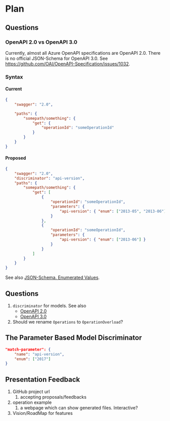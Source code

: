 # Plan

## Questions

### OpenAPI 2.0 vs OpenAPI 3.0

Currently, almost all Azure OpenAPI specifications are OpenAPI 2.0. There is no official JSON-Schema for OpenAPI 3.0. See https://github.com/OAI/OpenAPI-Specification/issues/1032.

### Syntax

#### Current

```json
{
    "swagger": "2.0",

    "paths": {
        "somepath/something": {
            "get": {
                "operationId": "someOperationId"
            }
        }
    }
}
```

#### Proposed

```json
{
    "swagger": "2.0",
    "discriminator": "api-version",
    "paths": {
        "somepath/something": {
            "get": [
                {
                    "operationId": "someOperationId",
                    "parameters": {
                        "api-version": { "enum": ["2013-05", "2013-06"] }
                    }
                },
                {
                    "operationId": "someOperationId",
                    "parameters": {
                        "api-version": { "enum": ["2013-06"] }
                    }
                }
            ]
        }
    }
}
```

See also [JSON-Schema. Enumerated Values](https://spacetelescope.github.io/understanding-json-schema/reference/generic.html#enumerated-values).

## Questions

1. `discriminator` for models. See also
   - [OpenAPI 2.0](https://github.com/OAI/OpenAPI-Specification/blob/master/versions/2.0.md#fixed-fields-13)
   - [OpenAPI 3.0](https://github.com/OAI/OpenAPI-Specification/blob/master/versions/3.0.0.md#discriminatorObject)
2. Should we rename `Operations` to `OperationOverload`?

## The Parameter Based Model Discriminator

```json
"match-parameter": {
    "name": "api-version",
    "enum": ["2017"]
}
```

## Presentation Feedback

1. GitHub project url
   1. accepting proposals/feedbacks
1. operation example
   1. a webpage which can show generated files. Interactive?
1. Vision/RoadMap for features